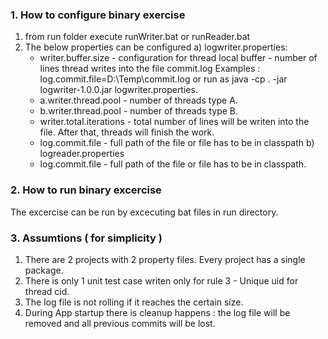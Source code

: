 ### 1. How to configure binary exercise

  1) from run folder execute runWriter.bat or runReader.bat
  2) The below properties can be configured
     a) logwriter.properties:
       * writer.buffer.size - configuration for thread local buffer - number of lines thread writes into the file commit.log
        Examples : log.commit.file=D:\\Temp\\commit.log or run as java -cp . -jar logwriter-1.0.0.jar logwriter.properties.
       * a.writer.thread.pool - number of threads type A.
       * b.writer.thread.pool - number of threads type B.
       * writer.total.iterations - total number of lines will be writen into the file. After that, threads will finish the work.
       * log.commit.file -  full path of the file or file has to be in classpath
     b) logreader.properties
       * log.commit.file - full path of the file or file has to be in classpath.
       
### 2. How to run binary excercise

  The excercise can be run by excecuting bat files in run directory.
  
 ### 3. Assumtions ( for simplicity )

  1. There are 2 projects with 2 property files. Every project has a single package.
  2. There is only 1 unit test case writen only for rule 3 - Unique uid for thread cid.
  3. The log file is not rolling if it reaches the certain size.
  4. During App startup there is cleanup happens : the log file will be removed and all previous commits will be lost.
